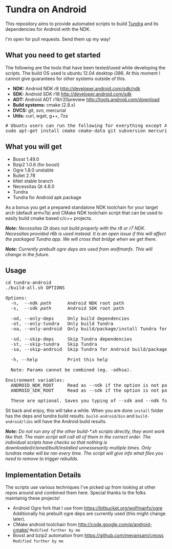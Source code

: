 Tundra on Android
=================

This repository aims to provide automated scripts to build [Tundra] and its dependencies for Android with the NDK.

I'm open for pull requests. Send them up my way!

What you need to get started
----------------------------

The following are the tools that have been tested/used while developing the scripts. The build OS used is ubuntu 12.04 desktop i386. At this moment I cannot give guarantees for other systems outside of this.

* **NDK:** Android NDK r8 http://developer.android.com/sdk/ndk
* **SDK:** Android SDK r18 http://developer.android.com/sdk
* **ADT:** Android ADT r19/r20preview http://tools.android.com/download
* **Build systems:** cmake (2.8.x)
* **DVCS:** git, svn, mercurial
* **Utils:** curl, wget, g++, 7za

<pre>
# Ubuntu users can run the following for everything except Android tools
sudo apt-get install cmake cmake-data git subversion mercurial curl wget g++ p7zip-full
</pre>

What you will get
-----------------

* Boost 1.49.0
* Bzip2 1.0.6 (for boost)
* Ogre 1.8.0 unstable
* Bullet 2.78
* kNet stable branch
* Necessitas Qt 4.8.0
* Tundra
* Tundra for Android apk package

As a bonus you get a prepared standalone NDK toolchain for your target arch (default armv7a) and CMake NDK toolchain script that can be used to easily build cmake based c/c++ projects.

_**Note:** Necessitas Qt does not build properly with the r8 or r7 NDK. Necessitas provided r6b is used instead. It is an open issue if this will affect the packaged Tundra app. We will cross that bridge when we get there._

_**Note:** Currently prebuilt ogre deps are used from wolfmanfx. This will change in the future._

Usage
-----

<pre>
cd tundra-android
./build-all.sh OPTIONS

Options:
  -n,  --ndk <i>path</i>      Android NDK root path
  -s,  --sdk <i>path</i>      Android SDK root path

  -od, --only-deps     Only build dependencies
  -ot, --only-tundra   Only build Tundra
  -oa, --only-android  Only build/package/install Tundra for Android 

  -sd, --skip-deps     Skip Tundra dependencies
  -st, --skip-tundra   Skip Tundra
  -sa, --skip-android  Skip Tundra for Android build/package/install

  -h, --help           Print this help

  Note: Params cannot be combined (eg. -odhsa).
  
Environment variables:
  ANDROID_NDK_ROOT     Read as --ndk if the option is not passed
  ANDROID_SDK_ROOT     Read as --sdk if the option is not passed

  These are optional. Saves you typing of --sdk and --ndk for every run.
</pre>

Sit back and enjoy, this will take a while. When you are done `install` folder has the deps and tundra build results. `build-android/bin` and `build-android/libs` will have the Android build results.

_**Note:** Do not run any of the other build-*.sh scripts directly, they wont work like that. The main script will call all of them in the correct order. The individual scripts have checks so that nothing is downloaded/cloned/built/installed unnessesarily multiple times. Only tundras make will be ran every time. The script will give info what files you need to remove to trigger rebuilds._

Implementation Details
----------------------

The scripts use various techniques I've picked up from looking at other repos around and combined them here. Special thanks to the folks maintainig these projects!

* Android Ogre fork that I use from https://bitbucket.org/wolfmanfx/ogre Additionally his prebuilt ogre deps are currently used (this might change later).
* CMake android toolchain from http://code.google.com/p/android-cmake/ `Modified further by me`
* Boost and bzip2 automation from https://github.com/mevansam/cmoss `Modified further by me`

[Tundra]: https://github.com/realXtend/naali/tree/tundra2 "Tundra"
